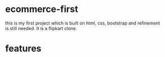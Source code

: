 # ecommerce-first 
this is my first project which is built on html, css, bootstrap and refinement is still needed. It is a flipkart clone.

# features
